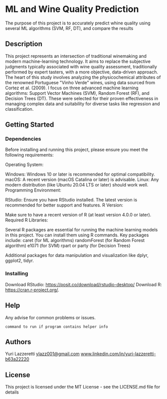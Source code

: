# ML and Wine Quality Prediction

The purpose of this project is to accurately predict whine quality using several ML algorithms (SVM, RF, DT), and compare the results

## Description

This project represents an intersection of traditional winemaking and modern machine-learning technology. It aims to replace the subjective judgments typically associated with wine quality assessment, traditionally performed by expert tasters, with a more objective, data-driven approach. The heart of this study involves analyzing the physicochemical attributes of the renowned Portuguese "Vinho Verde" wines, using data sourced from Cortez et al. (2009). I focus on three advanced machine learning algorithms: Support Vector Machines (SVM), Random Forest (RF), and Decision Trees (DT). These were selected for their proven effectiveness in managing complex data and suitability for diverse tasks like regression and classification.

## Getting Started

### Dependencies

Before installing and running this project, please ensure you meet the following requirements:

Operating System:

Windows: Windows 10 or later is recommended for optimal compatibility.
macOS: A recent version (macOS Catalina or later) is advisable.
Linux: Any modern distribution (like Ubuntu 20.04 LTS or later) should work well.
Programming Environment:

RStudio: Ensure you have RStudio installed. The latest version is recommended for better support and features. 
R Version:

Make sure to have a recent version of R (at least version 4.0.0 or later). 
Required R Libraries:

Several R packages are essential for running the machine learning models in this project. You can install them using R commands. Key packages include:
caret (for ML algorithms)
randomForest (for Random Forest algorithm)
e1071 (for SVM)
rpart or party (for Decision Trees)

Additional packages for data manipulation and visualization like dplyr, ggplot2, tidyr. 

### Installing

Download RStudio: https://posit.co/download/rstudio-desktop/
Download R: https://cran.r-project.org/.

## Help

Any advise for common problems or issues.
```
command to run if program contains helper info
```

## Authors

Yuri Lazzeretti
ylazz001@gmail.com
www.linkedin.com/in/yuri-lazzeretti-b63a22220

## License

This project is licensed under the MT License - see the LICENSE.md file for details
